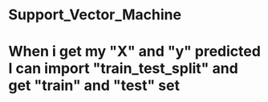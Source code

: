 # Support_Vector_Machine
# When i get my "X" and "y" predicted I can import "train_test_split" and get "train" and "test" set 
